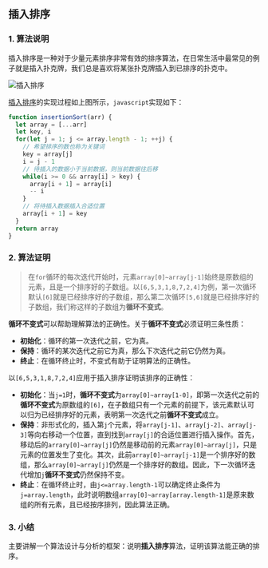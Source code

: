 
## 插入排序

### 1. 算法说明

插入排序是一种对于少量元素排序非常有效的排序算法，在日常生活中最常见的例子就是插入扑克牌，我们总是喜欢将某张扑克牌插入到已排序的扑克中。

![插入排序](https://raw.githubusercontent.com/ziyi2/algorithms-javascript/master/img/algorithms-base/insert-sort.gif)


[插入排序](https://github.com/ziyi2/algorithms-javascript/blob/master/src/algorithms-base/insertion-sort.js)的实现过程如上图所示，`javascript`实现如下：

``` javascript
function insertionSort(arr) {
  let array = [...arr] 
  let key, i
  for(let j = 1; j <= array.length - 1; ++j) {
    // 希望排序的数也称为关键词
    key = array[j]
    i = j - 1
    // 待插入的数据小于当前数据，则当前数据往后移
    while(i >= 0 && array[i] > key) {
      array[i + 1] = array[i]
      -- i
    }
    // 将待插入数据插入合适位置
    array[i + 1] = key
  }
  return array
}
```


### 2. 算法证明

> 在`for`循环的每次迭代开始时，元素`array[0]~array[j-1]`始终是原数组的元素，且是一个排序好的子数组。以`[6,5,3,1,8,7,2,4]`为例，第一次循环默认`[6]`就是已经排序好的子数组，那么第二次循环`[5,6]`就是已经排序好的子数组，我们称这样的子数组为**循环不变式**。

**循环不变式**可以帮助理解算法的正确性。关于**循环不变式**必须证明三条性质：

- **初始化**：循环的第一次迭代之前，它为真。
- **保持**：循环的某次迭代之前它为真，那么下次迭代之前它仍然为真。
- **终止**：在循环终止时，不变式有助于证明算法的正确性。

以`[6,5,3,1,8,7,2,4]`应用于插入排序证明该排序的正确性：

- **初始化**：当`j=1`时，**循环不变式**为`array[0]~array[1-0]`，即第一次迭代之前的**循环不变式**为原数组的`[6]`，在子数组只有一个元素的前提下，该元素默认可以归为已经排序好的元素，表明第一次迭代之前**循环不变式**成立。
- **保持**：非形式化的，插入第`j`个元素，将`array[j-1]`、`array[j-2]`、`array[j-3]`等向右移动一个位置，直到找到`array[j]`的合适位置进行插入操作。首先，移动后的`arrary[0]~array[j]`仍然是移动前的元素`array[0]~array[j]`，只是元素的位置发生了变化。其次，此前`array[0]~array[j-1]`是一个排序好的数组，那么`array[0]~array[j]`仍然是一个排序好的数组。因此，下一次循环迭代增加`j`**循环不变式**仍然保持不变。
- **终止**：在循环终止时，由`j<=array.length-1`可以确定终止条件为`j=array.length`，此时说明数组`array[0]~array[array.length-1]`是原来数组的所有元素，且已经按序排列，因此算法正确。


### 3. 小结

主要讲解一个算法设计与分析的框架：说明**插入排序**算法，证明该算法能正确的排序。

